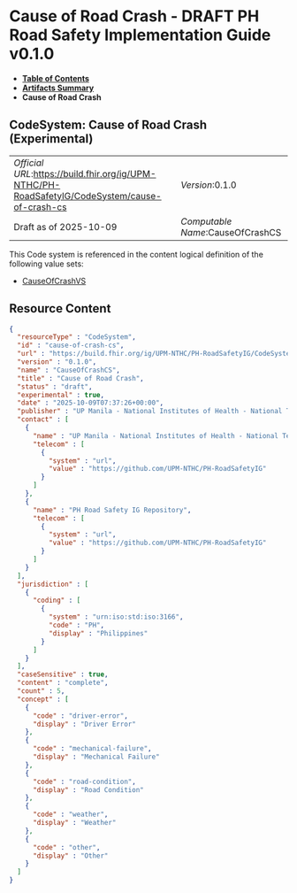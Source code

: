 # Cause of Road Crash - DRAFT PH Road Safety Implementation Guide v0.1.0

* [**Table of Contents**](toc.md)
* [**Artifacts Summary**](artifacts.md)
* **Cause of Road Crash**

## CodeSystem: Cause of Road Crash (Experimental) 

| | |
| :--- | :--- |
| *Official URL*:https://build.fhir.org/ig/UPM-NTHC/PH-RoadSafetyIG/CodeSystem/cause-of-crash-cs | *Version*:0.1.0 |
| Draft as of 2025-10-09 | *Computable Name*:CauseOfCrashCS |

 This Code system is referenced in the content logical definition of the following value sets: 

* [CauseOfCrashVS](ValueSet-cause-of-crash-vs.md)



## Resource Content

```json
{
  "resourceType" : "CodeSystem",
  "id" : "cause-of-crash-cs",
  "url" : "https://build.fhir.org/ig/UPM-NTHC/PH-RoadSafetyIG/CodeSystem/cause-of-crash-cs",
  "version" : "0.1.0",
  "name" : "CauseOfCrashCS",
  "title" : "Cause of Road Crash",
  "status" : "draft",
  "experimental" : true,
  "date" : "2025-10-09T07:37:26+00:00",
  "publisher" : "UP Manila - National Institutes of Health - National Telehealth Center",
  "contact" : [
    {
      "name" : "UP Manila - National Institutes of Health - National Telehealth Center",
      "telecom" : [
        {
          "system" : "url",
          "value" : "https://github.com/UPM-NTHC/PH-RoadSafetyIG"
        }
      ]
    },
    {
      "name" : "PH Road Safety IG Repository",
      "telecom" : [
        {
          "system" : "url",
          "value" : "https://github.com/UPM-NTHC/PH-RoadSafetyIG"
        }
      ]
    }
  ],
  "jurisdiction" : [
    {
      "coding" : [
        {
          "system" : "urn:iso:std:iso:3166",
          "code" : "PH",
          "display" : "Philippines"
        }
      ]
    }
  ],
  "caseSensitive" : true,
  "content" : "complete",
  "count" : 5,
  "concept" : [
    {
      "code" : "driver-error",
      "display" : "Driver Error"
    },
    {
      "code" : "mechanical-failure",
      "display" : "Mechanical Failure"
    },
    {
      "code" : "road-condition",
      "display" : "Road Condition"
    },
    {
      "code" : "weather",
      "display" : "Weather"
    },
    {
      "code" : "other",
      "display" : "Other"
    }
  ]
}

```
